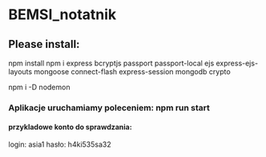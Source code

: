 # BEMSI_notatnik

## Please install:
npm install
npm i express bcryptjs passport passport-local ejs express-ejs-layouts mongoose connect-flash express-session mongodb crypto

npm i -D nodemon


### Aplikacje uruchamiamy poleceniem: npm run start

#### przykladowe konto do sprawdzania:
login: asia1
hasło: h4ki535sa32